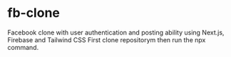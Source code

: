 # fb-clone

Facebook clone with user authentication and posting ability using Next.js, Firebase and Tailwind CSS
First clone repositorym then run the npx command.
